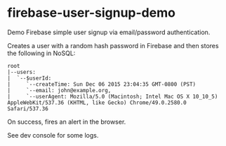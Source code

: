 # firebase-user-signup-demo
Demo Firebase simple user signup via email/password authentication.

Creates a user with a random hash password in Firebase and then stores the following in NoSQL:

	root
	|--users:
	|  `--$userId:
	|     `--createTime: Sun Dec 06 2015 23:04:35 GMT-0800 (PST)
	|     `--email: john@example.org,
	|     `--userAgent: Mozilla/5.0 (Macintosh; Intel Mac OS X 10_10_5) AppleWebKit/537.36 (KHTML, like Gecko) Chrome/49.0.2580.0 Safari/537.36

On success, fires an alert in the browser.

See dev console for some logs.
